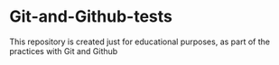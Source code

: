 # Git-and-Github-tests
This repository is created just for educational purposes, as part of the practices with Git and Github
